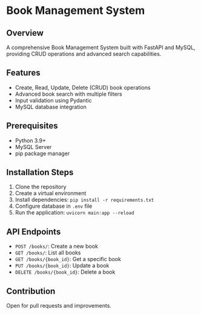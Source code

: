 # Book Management System

## Overview

A comprehensive Book Management System built with FastAPI and MySQL, providing CRUD operations and advanced search capabilities.

## Features

- Create, Read, Update, Delete (CRUD) book operations
- Advanced book search with multiple filters
- Input validation using Pydantic
- MySQL database integration

## Prerequisites

- Python 3.9+
- MySQL Server
- pip package manager

## Installation Steps

1. Clone the repository
2. Create a virtual environment
3. Install dependencies: `pip install -r requirements.txt`
4. Configure database in `.env` file
5. Run the application: `uvicorn main:app --reload`

## API Endpoints

- `POST /books/`: Create a new book
- `GET /books/`: List all books
- `GET /books/{book_id}`: Get a specific book
- `PUT /books/{book_id}`: Update a book
- `DELETE /books/{book_id}`: Delete a book

## Contribution

Open for pull requests and improvements.
